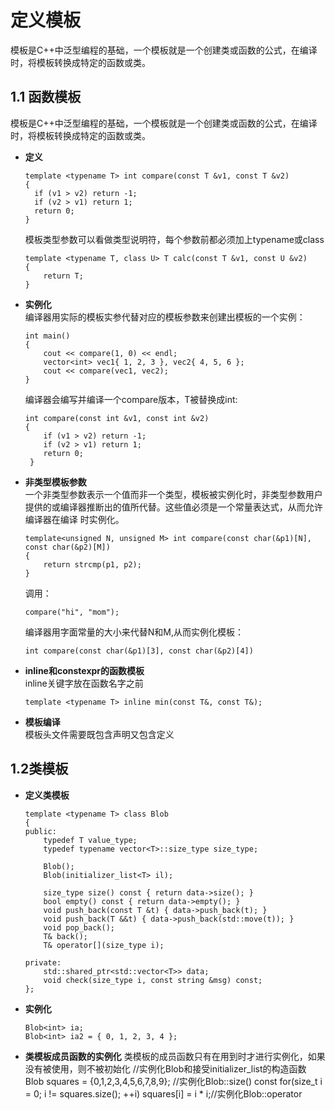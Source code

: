 # 定义模板
模板是C++中泛型编程的基础，一个模板就是一个创建类或函数的公式，在编译时，将模板转换成特定的函数或类。

## 1.1 函数模板
模板是C++中泛型编程的基础，一个模板就是一个创建类或函数的公式，在编译时，将模板转换成特定的函数或类。
- **定义**

      template <typename T> int compare(const T &v1, const T &v2)
	  {
		if (v1 > v2) return -1;
		if (v2 > v1) return 1;
		return 0;
	  }
  模板类型参数可以看做类型说明符，每个参数前都必须加上typename或class 

      template <typename T, class U> T calc(const T &v1, const U &v2)
	  {
	      return T;
	  }
	
- **实例化**  
  编译器用实际的模板实参代替对应的模板参数来创建出模板的一个实例：  

      int main()
      {
          cout << compare(1, 0) << endl;
          vector<int> vec1{ 1, 2, 3 }, vec2{ 4, 5, 6 };
          cout << compare(vec1, vec2);
      }
  编译器会编写并编译一个compare版本，T被替换成int:
    
      int compare(const int &v1, const int &v2)
      {
          if (v1 > v2) return -1;
          if (v2 > v1) return 1;
          return 0;
       }

- **非类型模板参数**  
  一个非类型参数表示一个值而非一个类型，模板被实例化时，非类型参数用户提供的或编译器推断出的值所代替。这些值必须是一个常量表达式，从而允许编译器在编译   时实例化。

      template<unsigned N, unsigned M> int compare(const char(&p1)[N], const char(&p2)[M])
      {
          return strcmp(p1, p2);
      }
  调用：
	  
      compare("hi", "mom");
  编译器用字面常量的大小来代替N和M,从而实例化模板：

      int compare(const char(&p1)[3], const char(&p2)[4])

- **inline和constexpr的函数模板**  
  inline关键字放在函数名字之前

      template <typename T> inline min(const T&, const T&);

- **模板编译**  
  模板头文件需要既包含声明又包含定义

## 1.2类模板  
- **定义类模板**

      template <typename T> class Blob
      {
      public:
          typedef T value_type;
          typedef typename vector<T>::size_type size_type;

          Blob();
          Blob(initializer_list<T> il);

          size_type size() const { return data->size(); }
          bool empty() const { return data->empty(); }
          void push_back(const T &t) { data->push_back(t); }
          void push_back(T &&t) { data->push_back(std::move(t)); }
          void pop_back();
          T& back();
          T& operator[](size_type i);

      private:
          std::shared_ptr<std::vector<T>> data;
          void check(size_type i, const string &msg) const;
      };

- **实例化**
        
      Blob<int> ia;
      Blob<int> ia2 = { 0, 1, 2, 3, 4 };

* **类模板成员函数的实例化**
  类模板的成员函数只有在用到时才进行实例化，如果没有被使用，则不被初始化
	  //实例化Blob<int>和接受initializer_list<int>的构造函数
	  Blob<int> squares = {0,1,2,3,4,5,6,7,8,9};
	  //实例化Blob<int>::size() const
	  for(size_t i = 0; i != squares.size(); ++i)
	  	squares[i] = i * i;//实例化Blob<int>::operator[](size_t)